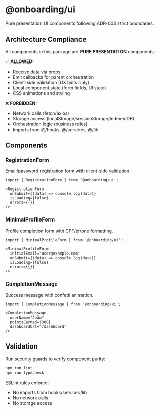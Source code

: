 # @onboarding/ui

Pure presentation UI components following ADR-003 strict boundaries.

## Architecture Compliance

All components in this package are **PURE PRESENTATION** components:

✅ **ALLOWED:**
- Receive data via props
- Emit callbacks for parent orchestration
- Client-side validation (UX hints only)
- Local component state (form fields, UI state)
- CSS animations and styling

❌ **FORBIDDEN:**
- Network calls (fetch/axios)
- Storage access (localStorage/sessionStorage/IndexedDB)
- Orchestration logic (business rules)
- Imports from @/hooks, @/services, @/lib

## Components

### RegistrationForm
Email/password registration form with client-side validation.

```tsx
import { RegistrationForm } from '@onboarding/ui';

<RegistrationForm
  onSubmit={(data) => console.log(data)}
  isLoading={false}
  errors={{}}
/>
```

### MinimalProfileForm
Profile completion form with CPF/phone formatting.

```tsx
import { MinimalProfileForm } from '@onboarding/ui';

<MinimalProfileForm
  initialEmail="user@example.com"
  onSubmit={(data) => console.log(data)}
  isLoading={false}
  errors={{}}
/>
```

### CompletionMessage
Success message with confetti animation.

```tsx
import { CompletionMessage } from '@onboarding/ui';

<CompletionMessage
  userName="João"
  pointsEarned={300}
  dashboardUrl="/dashboard"
/>
```

## Validation

Run security guards to verify component purity:

```bash
npm run lint
npm run typecheck
```

ESLint rules enforce:
- No imports from hooks/services/lib
- No network calls
- No storage access
